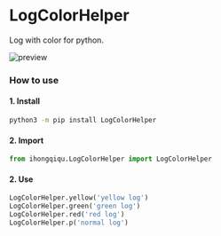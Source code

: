 # LogColorHelper

Log with color for python.

![preview](./preview.png)

### How to use

#### 1. Install

```cmd
python3 -m pip install LogColorHelper
```

#### 2. Import

```python
from ihongqiqu.LogColorHelper import LogColorHelper
```

#### 2. Use

```python
LogColorHelper.yellow('yellow log')
LogColorHelper.green('green log')
LogColorHelper.red('red log')
LogColorHelper.p('normal log')
```
